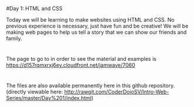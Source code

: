 #Day 1: HTML and CSS

Today we will be learning to make websites using HTML and CSS. No previous experience is necessary, just have fun and be creative! We will be making web pages to help us tell a story that we can show our friends and family.


#
#
The page to go to in order to see the material and examples is  
https://d157rqmxrxj6ey.cloudfront.net/jamwave/7060
#
#


The files are also available permanently here in this github repository. (directly viewable here: http://rawgit.com/CoderDojoSV/Intro-Web-Series/master/Day%201/index.html)
